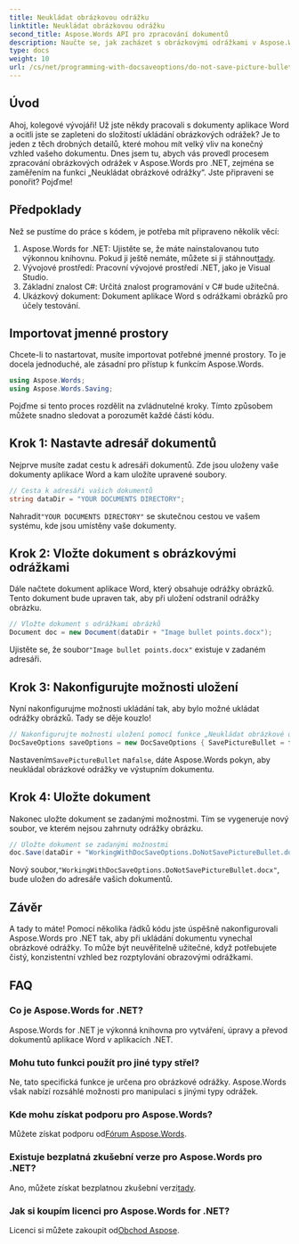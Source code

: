 ```yaml
---
title: Neukládat obrázkovou odrážku
linktitle: Neukládat obrázkovou odrážku
second_title: Aspose.Words API pro zpracování dokumentů
description: Naučte se, jak zacházet s obrázkovými odrážkami v Aspose.Words pro .NET pomocí našeho podrobného průvodce. Zjednodušte správu dokumentů a bez námahy vytvářejte profesionální dokumenty Word.
type: docs
weight: 10
url: /cs/net/programming-with-docsaveoptions/do-not-save-picture-bullet/
---
```

## Úvod

Ahoj, kolegové vývojáři! Už jste někdy pracovali s dokumenty aplikace Word a ocitli jste se zapleteni do složitostí ukládání obrázkových odrážek? Je to jeden z těch drobných detailů, které mohou mít velký vliv na konečný vzhled vašeho dokumentu. Dnes jsem tu, abych vás provedl procesem zpracování obrázkových odrážek v Aspose.Words pro .NET, zejména se zaměřením na funkci „Neukládat obrázkové odrážky“. Jste připraveni se ponořit? Pojďme!

## Předpoklady

Než se pustíme do práce s kódem, je potřeba mít připraveno několik věcí:

1.  Aspose.Words for .NET: Ujistěte se, že máte nainstalovanou tuto výkonnou knihovnu. Pokud ji ještě nemáte, můžete si ji stáhnout[tady](https://releases.aspose.com/words/net/).
2. Vývojové prostředí: Pracovní vývojové prostředí .NET, jako je Visual Studio.
3. Základní znalost C#: Určitá znalost programování v C# bude užitečná.
4. Ukázkový dokument: Dokument aplikace Word s odrážkami obrázků pro účely testování.

## Importovat jmenné prostory

Chcete-li to nastartovat, musíte importovat potřebné jmenné prostory. To je docela jednoduché, ale zásadní pro přístup k funkcím Aspose.Words.

```csharp
using Aspose.Words;
using Aspose.Words.Saving;
```

Pojďme si tento proces rozdělit na zvládnutelné kroky. Tímto způsobem můžete snadno sledovat a porozumět každé části kódu.

## Krok 1: Nastavte adresář dokumentů

Nejprve musíte zadat cestu k adresáři dokumentů. Zde jsou uloženy vaše dokumenty aplikace Word a kam uložíte upravené soubory.

```csharp
// Cesta k adresáři vašich dokumentů
string dataDir = "YOUR DOCUMENTS DIRECTORY";
```

 Nahradit`"YOUR DOCUMENTS DIRECTORY"` se skutečnou cestou ve vašem systému, kde jsou umístěny vaše dokumenty.

## Krok 2: Vložte dokument s obrázkovými odrážkami

Dále načtete dokument aplikace Word, který obsahuje odrážky obrázků. Tento dokument bude upraven tak, aby při uložení odstranil odrážky obrázku.

```csharp
// Vložte dokument s odrážkami obrázků
Document doc = new Document(dataDir + "Image bullet points.docx");
```

 Ujistěte se, že soubor`"Image bullet points.docx"` existuje v zadaném adresáři.

## Krok 3: Nakonfigurujte možnosti uložení

Nyní nakonfigurujme možnosti ukládání tak, aby bylo možné ukládat odrážky obrázků. Tady se děje kouzlo!

```csharp
// Nakonfigurujte možnosti uložení pomocí funkce „Neukládat obrázkové odrážky“.
DocSaveOptions saveOptions = new DocSaveOptions { SavePictureBullet = false };
```

 Nastavením`SavePictureBullet` na`false`, dáte Aspose.Words pokyn, aby neukládal obrázkové odrážky ve výstupním dokumentu.

## Krok 4: Uložte dokument

Nakonec uložte dokument se zadanými možnostmi. Tím se vygeneruje nový soubor, ve kterém nejsou zahrnuty odrážky obrázku.

```csharp
// Uložte dokument se zadanými možnostmi
doc.Save(dataDir + "WorkingWithDocSaveOptions.DoNotSavePictureBullet.docx", saveOptions);
```

 Nový soubor,`"WorkingWithDocSaveOptions.DoNotSavePictureBullet.docx"`, bude uložen do adresáře vašich dokumentů.

## Závěr

A tady to máte! Pomocí několika řádků kódu jste úspěšně nakonfigurovali Aspose.Words pro .NET tak, aby při ukládání dokumentu vynechal obrázkové odrážky. To může být neuvěřitelně užitečné, když potřebujete čistý, konzistentní vzhled bez rozptylování obrazovými odrážkami.

## FAQ

### Co je Aspose.Words for .NET?
Aspose.Words for .NET je výkonná knihovna pro vytváření, úpravy a převod dokumentů aplikace Word v aplikacích .NET.

### Mohu tuto funkci použít pro jiné typy střel?
Ne, tato specifická funkce je určena pro obrázkové odrážky. Aspose.Words však nabízí rozsáhlé možnosti pro manipulaci s jinými typy odrážek.

### Kde mohu získat podporu pro Aspose.Words?
 Můžete získat podporu od[Fórum Aspose.Words](https://forum.aspose.com/c/words/8).

### Existuje bezplatná zkušební verze pro Aspose.Words pro .NET?
 Ano, můžete získat bezplatnou zkušební verzi[tady](https://releases.aspose.com/).

### Jak si koupím licenci pro Aspose.Words for .NET?
 Licenci si můžete zakoupit od[Obchod Aspose](https://purchase.aspose.com/buy).

